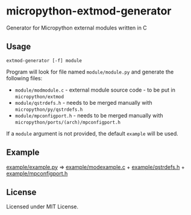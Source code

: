 micropython-extmod-generator
============================

Generator for Micropython external modules written in C

Usage
-----

```
extmod-generator [-f] module
```

Program will look for file named `module/module.py` and generate the following files:

* `module/modmodule.c`    - external module source code - to be put in `micropython/extmod`
* `module/qstrdefs.h`     - needs to be merged manually with `micropython/py/qstrdefs.h`
* `module/mpconfigport.h` - needs to be merged manually with `micropython/ports/(arch)/mpconfigport.h`

If a `module` argument is not provided, the default `example` will be used.

Example
-------

[example/example.py](example/example.py) ⇒ [example/modexample.c](example/modexample.c) + [example/qstrdefs.h](example/qstrdefs.h)
                                            + [example/mpconfigport.h](example/mpconfigport.h) 
                                            
License
-------

Licensed under MIT License.
